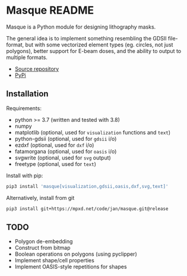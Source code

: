 # Masque README

Masque is a Python module for designing lithography masks.

The general idea is to implement something resembling the GDSII file-format, but
with some vectorized element types (eg. circles, not just polygons), better support for
E-beam doses, and the ability to output to multiple formats.

- [Source repository](https://mpxd.net/code/jan/masque)
- [PyPi](https://pypi.org/project/masque)


## Installation

Requirements:
* python >= 3.7 (written and tested with 3.8)
* numpy
* matplotlib (optional, used for `visualization` functions and `text`)
* python-gdsii (optional, used for `gdsii` i/o)
* ezdxf (optional, used for `dxf` i/o)
* fatamorgana (optional, used for `oasis` i/o)
* svgwrite (optional, used for `svg` output)
* freetype (optional, used for `text`)


Install with pip:
```bash
pip3 install 'masque[visualization,gdsii,oasis,dxf,svg,text]'
```

Alternatively, install from git
```bash
pip3 install git+https://mpxd.net/code/jan/masque.git@release
```

## TODO

* Polygon de-embedding
* Construct from bitmap
* Boolean operations on polygons (using pyclipper)
* Implement shape/cell properties
* Implement OASIS-style repetitions for shapes
